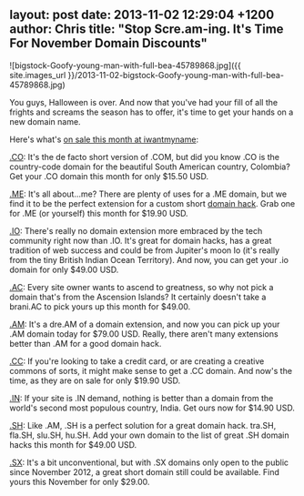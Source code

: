 layout: post
date: 2013-11-02 12:29:04 +1200
author: Chris
title: "Stop Scre.am-ing. It's Time For November Domain Discounts"
----

![bigstock-Goofy-young-man-with-full-bea-45789868.jpg]({{ site.images_url }}/2013-11-02-bigstock-Goofy-young-man-with-full-bea-45789868.jpg)

<!-- excerpt -->

You guys, Halloween is over. And now that you've had your fill of all the frights and screams the season has to offer, it's time to get your hands on a new domain name. 

Here's what's [on sale this month at iwantmyname](https://iwantmyname.com/domains/special-offer):

<!-- /excerpt -->

[.CO](https://iwantmyname.com/domains/co-colombian-domain-name-registration-for-colombia): It's the de facto short version of .COM, but did you know .CO is the country-code domain for the beautiful South American country, Colombia? Get your .CO domain this month for only $15.50 USD.

[.ME](https://iwantmyname.com/domains/me-montenegrean-domain-name-registration-for-montenegro): It's all about...me? There are plenty of uses for a .ME domain, but we find it to be the perfect extension for a custom short [domain hack](https://iwantmyname.com/blog/2013/10/what-is-a-domain-hack-and-how-can-i-make-one.html). Grab one for .ME (or yourself) this month for $19.90 USD.

[.IO](https://iwantmyname.com/domains/io-domain-name-registration-for-british-indian-ocean-territory): There's really no domain extension more embraced by the tech community right now than .IO. It's great for domain hacks, has a great tradition of web success and could be from Jupiter's moon Io (it's really from the tiny British Indian Ocean Territory). And now, you can get your .io domain for only $49.00 USD.

[.AC](https://iwantmyname.com/domains/ac-international-domain-name-registration-for-ascension-island): Every site owner wants to ascend to greatness, so why not pick a domain that's from the Ascension Islands? It certainly doesn't take a brani.AC to pick yours up this month for $49.00.

[.AM](https://iwantmyname.com/domains/am-armenian-domain-name-registration-for-armenia): It's a dre.AM of a domain extension, and now you can pick up your .AM domain today for $79.00 USD. Really, there aren't many extensions better than .AM for a good domain hack.

[.CC](https://iwantmyname.com/domains/cc-domain-name-registration-for-cocos-keeling-islands): If you're looking to take a credit card, or are creating a creative commons of sorts, it might make sense to get a .CC domain. And now's the time, as they are on sale for only $19.90 USD.

[.IN](https://iwantmyname.com/domains/in-indian-domain-name-registration-for-india): If your site is .IN demand, nothing is better than a domain from the world's second most populous country, India. Get ours now for $14.90 USD.

[.SH](https://iwantmyname.com/domains/sh-domain-name-registration-for-saint-helena): Like .AM, .SH is a perfect solution for a great domain hack. tra.SH, fla.SH, slu.SH, hu.SH. Add your own domain to the list of great .SH domain hacks this month for $49.00 USD.

[.SX](https://iwantmyname.com/domains/sx-st-maartener-domain-name-registration-for-sint-maarten): It's a bit unconventional, but with .SX domains only open to the public since November 2012, a great short domain still could be available. Find yours this November for only $29.00.
